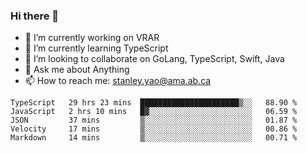 ### Hi there 👋

- 🔭 I’m currently working on VRAR
- 🌱 I’m currently learning TypeScript
- 👯 I’m looking to collaborate on GoLang, TypeScript, Swift, Java
- 💬 Ask me about Anything
- 📫 How to reach me: stanley.yao@ama.ab.ca


<!--START_SECTION:waka-->
```text
TypeScript   29 hrs 23 mins  ██████████████████████▒░░   88.90 % 
JavaScript   2 hrs 10 mins   █▓░░░░░░░░░░░░░░░░░░░░░░░   06.59 % 
JSON         37 mins         ▒░░░░░░░░░░░░░░░░░░░░░░░░   01.87 % 
Velocity     17 mins         ▒░░░░░░░░░░░░░░░░░░░░░░░░   00.86 % 
Markdown     14 mins         ▒░░░░░░░░░░░░░░░░░░░░░░░░   00.71 % 
```
<!--END_SECTION:waka-->
